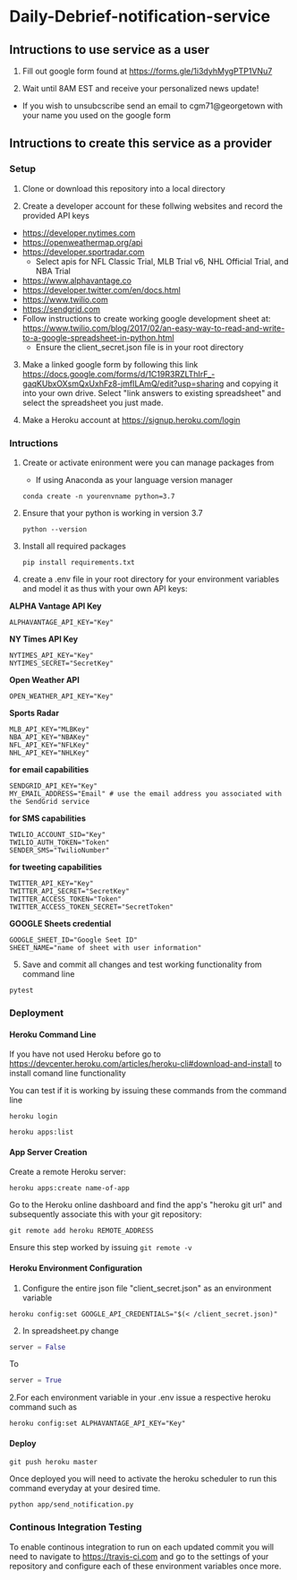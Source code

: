 # Daily-Debrief-notification-service

## Intructions to use service as a user

1. Fill out google form found at https://forms.gle/1i3dyhMygPTP1VNu7

2. Wait until 8AM EST and receive your personalized news update!

* If you wish to unsubcscribe send an email to cgm71@georgetown with your name you used on the google form

## Intructions to create this service as a provider

### Setup

1. Clone or download this repository into a local directory 

2. Create a developer account for these follwing websites and record the provided API keys
  * https://developer.nytimes.com
  * https://openweathermap.org/api
  * https://developer.sportradar.com
    * Select apis for NFL Classic Trial, MLB Trial v6, NHL Official Trial, and NBA Trial
  * https://www.alphavantage.co
  * https://developer.twitter.com/en/docs.html
  * https://www.twilio.com
  * https://sendgrid.com
  * Follow instructions to create working google development sheet at: https://www.twilio.com/blog/2017/02/an-easy-way-to-read-and-write-to-a-google-spreadsheet-in-python.html 
    * Ensure the client_secret.json file is in your root directory
    
3. Make a linked google form by following this link https://docs.google.com/forms/d/1C19R3RZLThIrF_-gaqKUbxOXsmQxUxhFz8-jmfILAmQ/edit?usp=sharing and copying it into your own drive. Select "link answers to existing spreadsheet" and select the spreadsheet you just made.

4. Make a Heroku account at https://signup.heroku.com/login 
### Intructions
1. Create or activate enironment were you can manage packages from
   * If using Anaconda as your language version manager 
   ```
   conda create -n yourenvname python=3.7
   ```

2. Ensure that your python is working in version 3.7
   ```
   python --version
   ```
3. Install all required packages
   ```
   pip install requirements.txt
   ```

4. create a .env file in your root directory for your environment variables and model it as thus with your own API keys:

 **ALPHA Vantage API Key**
 ```
 ALPHAVANTAGE_API_KEY="Key"
```
 **NY Times API Key**
 ```
 NYTIMES_API_KEY="Key"
 NYTIMES_SECRET="SecretKey"
```
 **Open Weather API**
 ```
 OPEN_WEATHER_API_KEY="Key"
```
 **Sports Radar**
 ```
 MLB_API_KEY="MLBKey"
 NBA_API_KEY="NBAKey"
 NFL_API_KEY="NFLKey"
 NHL_API_KEY="NHLKey"
```
 **for email capabilities**
 ```
 SENDGRID_API_KEY="Key" 
 MY_EMAIL_ADDRESS="Email" # use the email address you associated with the SendGrid service
```
 **for SMS capabilities**
 ```
 TWILIO_ACCOUNT_SID="Key"
 TWILIO_AUTH_TOKEN="Token"
 SENDER_SMS="TwilioNumber"
```
 **for tweeting capabilities**
 ```
 TWITTER_API_KEY="Key"
 TWITTER_API_SECRET="SecretKey"
 TWITTER_ACCESS_TOKEN="Token"
 TWITTER_ACCESS_TOKEN_SECRET="SecretToken"
```
 **GOOGLE Sheets credential**
 ```
 GOOGLE_SHEET_ID="Google Seet ID"
 SHEET_NAME="name of sheet with user information"
 ```
 5. Save and commit all changes and test working functionality from command line
 ```
 pytest
 ```

### Deployment

#### Heroku Command Line

If you have not used Heroku before go to https://devcenter.heroku.com/articles/heroku-cli#download-and-install to install comand line functionality

You can test if it is working by issuing these commands from the command line
```
heroku login

heroku apps:list
```

#### App Server Creation

Create a remote Heroku server:
```
heroku apps:create name-of-app
```

Go to the Heroku online dashboard and find the app's "heroku git url" and subsequently associate this with your git repository: 
```
git remote add heroku REMOTE_ADDRESS 
```
Ensure this step worked by issuing
```git remote -v```
#### Heroku Environment Configuration

1. Configure the entire json file "client_secret.json" as an environment variable
```
heroku config:set GOOGLE_API_CREDENTIALS="$(< /client_secret.json)" 
```
2. In spreadsheet.py change 
```python
server = False
```
To
```python
server = True
```
2.For each environment variable in your .env issue a respective heroku command such as
```
heroku config:set ALPHAVANTAGE_API_KEY="Key"
```
#### Deploy

```
git push heroku master
```

Once deployed you will need to activate the heroku scheduler to run this command everyday at your desired time.
```
python app/send_notification.py
```

### Continous Integration Testing
To enable continous integration to run on each updated commit you will need to navigate to https://travis-ci.com and go to the settings of your repository and configure each of these environment variables once more.

